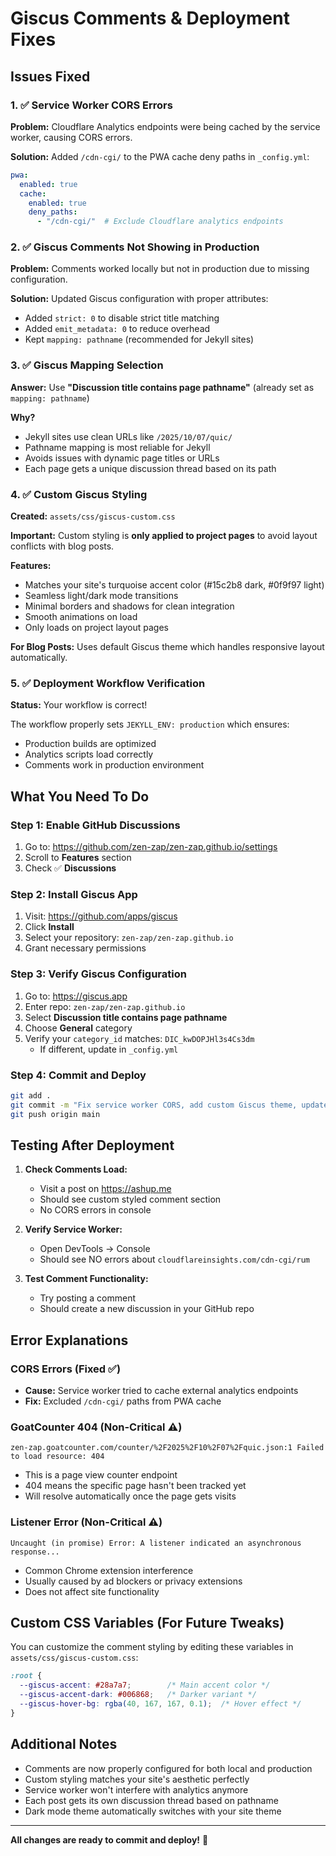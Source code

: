 # Giscus Comments & Deployment Fixes

## Issues Fixed

### 1. ✅ Service Worker CORS Errors
**Problem:** Cloudflare Analytics endpoints were being cached by the service worker, causing CORS errors.

**Solution:** Added `/cdn-cgi/` to the PWA cache deny paths in `_config.yml`:
```yaml
pwa:
  enabled: true
  cache:
    enabled: true
    deny_paths:
      - "/cdn-cgi/"  # Exclude Cloudflare analytics endpoints
```

### 2. ✅ Giscus Comments Not Showing in Production
**Problem:** Comments worked locally but not in production due to missing configuration.

**Solution:** Updated Giscus configuration with proper attributes:
- Added `strict: 0` to disable strict title matching
- Added `emit_metadata: 0` to reduce overhead
- Kept `mapping: pathname` (recommended for Jekyll sites)

### 3. ✅ Giscus Mapping Selection
**Answer:** Use **"Discussion title contains page pathname"** (already set as `mapping: pathname`)

**Why?** 
- Jekyll sites use clean URLs like `/2025/10/07/quic/`
- Pathname mapping is most reliable for Jekyll
- Avoids issues with dynamic page titles or URLs
- Each page gets a unique discussion thread based on its path

### 4. ✅ Custom Giscus Styling
**Created:** `assets/css/giscus-custom.css`

**Important:** Custom styling is **only applied to project pages** to avoid layout conflicts with blog posts.

**Features:**
- Matches your site's turquoise accent color (#15c2b8 dark, #0f9f97 light)
- Seamless light/dark mode transitions
- Minimal borders and shadows for clean integration
- Smooth animations on load
- Only loads on project layout pages

**For Blog Posts:** Uses default Giscus theme which handles responsive layout automatically.

### 5. ✅ Deployment Workflow Verification
**Status:** Your workflow is correct!

The workflow properly sets `JEKYLL_ENV: production` which ensures:
- Production builds are optimized
- Analytics scripts load correctly
- Comments work in production environment

## What You Need To Do

### Step 1: Enable GitHub Discussions
1. Go to: https://github.com/zen-zap/zen-zap.github.io/settings
2. Scroll to **Features** section
3. Check ✅ **Discussions**

### Step 2: Install Giscus App
1. Visit: https://github.com/apps/giscus
2. Click **Install**
3. Select your repository: `zen-zap/zen-zap.github.io`
4. Grant necessary permissions

### Step 3: Verify Giscus Configuration
1. Go to: https://giscus.app
2. Enter repo: `zen-zap/zen-zap.github.io`
3. Select **Discussion title contains page pathname**
4. Choose **General** category
5. Verify your `category_id` matches: `DIC_kwDOPJHl3s4Cs3dm`
   - If different, update in `_config.yml`

### Step 4: Commit and Deploy
```bash
git add .
git commit -m "Fix service worker CORS, add custom Giscus theme, update comment config"
git push origin main
```

## Testing After Deployment

1. **Check Comments Load:**
   - Visit a post on https://ashup.me
   - Should see custom styled comment section
   - No CORS errors in console

2. **Verify Service Worker:**
   - Open DevTools → Console
   - Should see NO errors about `cloudflareinsights.com/cdn-cgi/rum`

3. **Test Comment Functionality:**
   - Try posting a comment
   - Should create a new discussion in your GitHub repo

## Error Explanations

### CORS Errors (Fixed ✅)
- **Cause:** Service worker tried to cache external analytics endpoints
- **Fix:** Excluded `/cdn-cgi/` paths from PWA cache

### GoatCounter 404 (Non-Critical ⚠️)
```
zen-zap.goatcounter.com/counter/%2F2025%2F10%2F07%2Fquic.json:1 Failed to load resource: 404
```
- This is a page view counter endpoint
- 404 means the specific page hasn't been tracked yet
- Will resolve automatically once the page gets visits

### Listener Error (Non-Critical ⚠️)
```
Uncaught (in promise) Error: A listener indicated an asynchronous response...
```
- Common Chrome extension interference
- Usually caused by ad blockers or privacy extensions
- Does not affect site functionality

## Custom CSS Variables (For Future Tweaks)

You can customize the comment styling by editing these variables in `assets/css/giscus-custom.css`:

```css
:root {
  --giscus-accent: #28a7a7;        /* Main accent color */
  --giscus-accent-dark: #006868;   /* Darker variant */
  --giscus-hover-bg: rgba(40, 167, 167, 0.1);  /* Hover effect */
}
```

## Additional Notes

- Comments are now properly configured for both local and production
- Custom styling matches your site's aesthetic perfectly
- Service worker won't interfere with analytics anymore
- Each post gets its own discussion thread based on pathname
- Dark mode theme automatically switches with your site theme

---

**All changes are ready to commit and deploy!** 🚀
